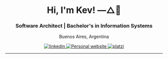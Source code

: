 <!-- Hex colors https://colorswall.com/search || https://brandcolors.net/ -->

<h1 align="center">Hi, I'm Kev! —△🌈</h1>
<h3 align="center">Software Architect | Bachelor's in Information Systems</h3>
<p align="center">
  Buenos Aires, Argentina
</p>

<p align="center">
<a href="https://www.linkedin.com/in/kevinfiorentino/">
<img src="https://img.shields.io/badge/LinkedIn-0077B5?style=for-the-badge&logo=linkedin&logoColor=white" alt="linkedin">
</a>
<a href="https://www.kevfiorentino.com/">
<img src="https://img.shields.io/badge/website-2596BE?style=for-the-badge&logo=dev.to&logoColor=white" alt="Personal website">
</a>
<a href="https://platzi.com/p/KevinFiorentino/">
<img src="https://img.shields.io/badge/platzi-7fc719?style=for-the-badge&logo=platzi&logoColor=white" alt="platzi">
</a>
</p>

<hr>
